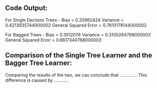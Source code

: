 ## Code Output:

For Single Decision Trees - 
Bias =  0.33962424
Variance =  0.4213935744000002
General Squared Error =  0.7610178144000002

For Bagged Trees - 
Bias =  0.3512076
Variance = 0.3105264768000003
General Squared Error =  0.6617340768000003


## Comparison of the Single Tree Learner and the Bagger Tree Learner:
Comparing the results of the two, we can conclude that ..............
This difference is caused by ............

